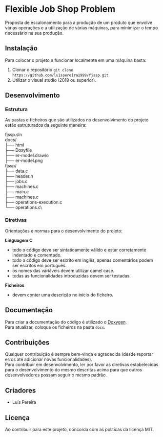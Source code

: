 # Flexible Job Shop Problem
Proposta de escalonamento para a produção de um produto que envolve várias operações e a utilização de várias máquinas, para minimizar o tempo necessário na sua produção.



## Instalação
Para colocar o projeto a funcionar localmente em uma máquina basta:
1. Clonar o repositório ```git clone https://github.com/luispereira1999/fjssp.git```.
2. Utilizar o visual studio (2019 ou superior).


## Desenvolvimento
### Estrutura
As pastas e ficheiros que são utilizados no desenvolvimento do projeto estão estruturados da seguinte maneira:

fjssp.sln\
docs/\
├── html\
├── Doxyfile\
├── er-model.drawio\
├── er-model.png\
fjssp/\
├── data.c\
├── header.h\
├── jobs.c\
├── machines.c\
├── main.c\
├── machines.c\
├── operations-execution.c\
└── operations.c\


### Diretivas
Orientações e normas para o desenvolvimento do projeto:

**Linguagem C**
- todo o código deve ser sintaticamente válido e estar corretamente indentado e comentado.
- todo o código deve ser escrito em inglês, apenas comentários podem ser escritos em português.
- os nomes das variáveis devem utilizar camel case.
- todas as funcionalidades introduzidas devem ser testadas.

**Ficheiros**
- devem conter uma descrição no início do ficheiro.


## Documentação
Para criar a documentação do código é utilizado o [Doxygen](https://www.doxygen.nl/index.html).\
Para atualizar, coloque os ficheiros na pasta ```docs```.


## Contribuições
Qualquer contribuição é sempre bem-vinda e agradecida (desde reportar erros até adicionar novas funcionalidades).\
Para contribuir em desenvolvimento, ler por favor as diretivas estabelecidas para o desenvolvimento do mesmo descritas acima para que outros desenvolvedores possam seguir o mesmo padrão.


## Criadores
- Luís Pereira


## Licença
Ao contribuir para este projeto, concorda com as políticas da licença MIT.